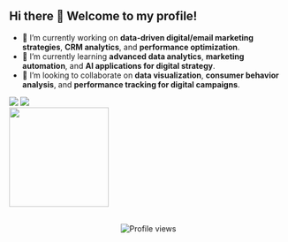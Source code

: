 ## Hi there 👋 Welcome to my profile!

- 🔭 I’m currently working on **data-driven digital/email marketing strategies**, **CRM analytics**, and **performance optimization**.  
- 🌱 I’m currently learning **advanced data analytics**, **marketing automation**, and **AI applications for digital strategy**.  
- 👯 I’m looking to collaborate on **data visualization**, **consumer behavior analysis**, and **performance tracking for digital campaigns**.  

<div> 
  <a href = "mailto:isiscavalcantiabraham@gmail.com"><img src="https://img.shields.io/badge/-Gmail-%23333?style=for-the-badge&logo=gmail&logoColor=white" target="_blank"></a>
  <a href="https://www.linkedin.com/in/isisabraham" target="_blank"><img src="https://img.shields.io/badge/-LinkedIn-%230077B5?style=for-the-badge&logo=linkedin&logoColor=white" target="_blank"></a>  
</div>

<div><img height="180cm" src="https://github-readme-stats.vercel.app/api?username=isisabraham&show_icons=true&hide=contribs,prs&cache_seconds=86400&theme=dracula"/></div>

<br/>

<p align="center">
  <img src="https://komarev.com/ghpvc/?username=isisabraham&color=blueviolet&style=for-the-badge&label=PROFILE+VIEWS" alt="Profile views"/>
</p>
